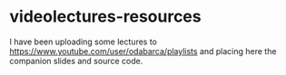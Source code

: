 # videolectures-resources

I have been uploading some lectures to https://www.youtube.com/user/odabarca/playlists
and placing here the companion slides and source code.
